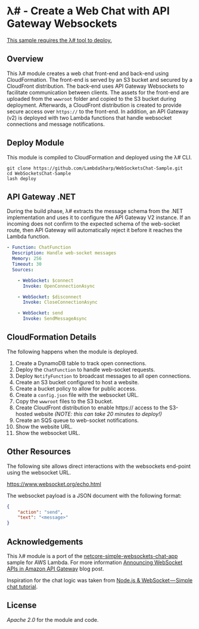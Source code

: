 # λ# - Create a Web Chat with API Gateway Websockets

[This sample requires the λ# tool to deploy.](https://lambdasharp.github.io/)

## Overview

This λ# module creates a web chat front-end and back-end using CloudFormation. The front-end is served by an S3 bucket and secured by a CloudFront distribution. The back-end uses API Gateway Websockets to facilitate communication between clients. The assets for the front-end are uploaded from the `wwwroot` folder and copied to the S3 bucket during deployment. Afterwards, a CloudFront distribution is created to provide secure access over `https://` to the front-end. In addition, an API Gateway (v2) is deployed with two Lambda functions that handle websocket connections and message notifications.

## Deploy Module

This module is compiled to CloudFormation and deployed using the λ# CLI.
```
git clone https://github.com/LambdaSharp/WebSocketsChat-Sample.git
cd WebSocketsChat-Sample
lash deploy
```

## API Gateway .NET

During the build phase, λ# extracts the message schema from the .NET implementation and uses it to configure the API Gateway V2 instance. If an incoming does not confirm to the expected schema of the web-socket route, then API Gateway will automatically reject it before it reaches the Lambda function.

```yaml
- Function: ChatFunction
  Description: Handle web-socket messages
  Memory: 256
  Timeout: 30
  Sources:

    - WebSocket: $connect
      Invoke: OpenConnectionAsync

    - WebSocket: $disconnect
      Invoke: CloseConnectionAsync

    - WebSocket: send
      Invoke: SendMessageAsync
```

## CloudFormation Details

The following happens when the module is deployed.

1. Create a DynamoDB table to track open connections.
1. Deploy the `ChatFunction` to handle web-socket requests.
1. Deploy `NotifyFunction` to broadcast messages to all open connections.
1. Create an S3 bucket configured to host a website.
1. Create a bucket policy to allow for public access.
1. Create a `config.json` file with the websocket URL.
1. Copy the `wwwroot` files to the S3 bucket.
1. Create CloudFront distribution to enable https:// access to the S3-hosted website _(NOTE: this can take 20 minutes to deploy!)_
1. Create an SQS queue to web-socket notifications.
1. Show the website URL.
1. Show the websocket URL.

## Other Resources

The following site allows direct interactions with the websockets end-point using the websocket URL.

https://www.websocket.org/echo.html

The websocket payload is a JSON document with the following format:
```json
{
    "action": "send",
    "text": "<message>"
}
```

## Acknowledgements

This λ# module is a port of the [netcore-simple-websockets-chat-app](https://github.com/normj/netcore-simple-websockets-chat-app) sample for AWS Lambda. For more information [Announcing WebSocket APIs in Amazon API Gateway](https://aws.amazon.com/blogs/compute/announcing-websocket-apis-in-amazon-api-gateway/) blog post.

Inspiration for the chat logic was taken from [Node.js & WebSocket — Simple chat tutorial](https://medium.com/@martin.sikora/node-js-websocket-simple-chat-tutorial-2def3a841b61).

## License

_Apache 2.0_ for the module and code.
